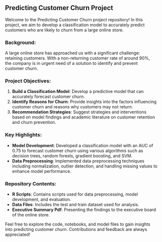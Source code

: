 ## Predicting Customer Churn Project

Welcome to the Predicting Customer Churn project repository! In this project, we aim to develop a classification model to accurately predict customers who are likely to churn from a large online store.

### Background:
A large online store has approached us with a significant challenge: retaining customers. With a non-returning customer rate of around 90%, the company is in urgent need of a solution to identify and prevent customer churn.

### Project Objectives:
1. **Build a Classification Model**: Develop a predictive model that can accurately forecast customer churn.
2. **Identify Reasons for Churn**: Provide insights into the factors influencing customer churn and reasons why customers may not return.
3. **Recommendation Strategies**: Suggest strategies and interventions based on model findings and academic literature on customer retention and churn prevention.

### Key Highlights:
- **Model Development**: Developed a classification model with an AUC of 0.75 to forecast customer churn using various algorithms such as decision trees, random forests, gradient boosting, and SVM.
- **Data Preprocessing**: Implemented data preprocessing techniques including normalization, outlier detection, and handling missing values to enhance model performance.

### Repository Contents:
- **R Scripts**: Contains scripts used for data preprocessing, model development, and evaluation.
- **Data Files**: Includes the test and train dataset used for analysis.
- **Executive Summary Pdf**: Presenting the findings to the executive board of the online store.

Feel free to explore the code, notebooks, and model files to gain insights into predicting customer churn. Contributions and feedback are always appreciated!
